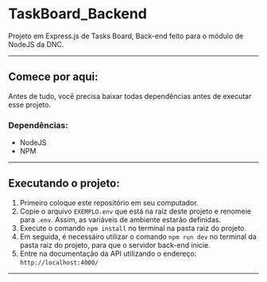 # TaskBoard_Backend
Projeto em Express.js de Tasks Board, Back-end feito para o módulo de NodeJS da DNC.

-------------------------------------------------------------------------------------------------------------------------------------------------

## Comece por aqui:
Antes de tudo, você precisa baixar todas dependências antes de executar esse projeto.

### Dependências:
- NodeJS
- NPM

-------------------------------------------------------------------------------------------------------------------------------------------------

## Executando o projeto:
1) Primeiro coloque este repositório em seu computador.
2) Copie o arquivo `EXEMPLO.env` que está na raiz deste projeto e renomeie para `.env`. Assim, as variáveis de ambiente estarão definidas.
3) Execute o comando ```npm install``` no terminal na pasta raiz do projeto.
4) Em seguida, é necessáiro utilizar o comando ```npm run dev``` no terminal da pasta raiz do projeto, para que o servidor back-end inicie.
5) Entre na documentação da API utilizando o endereço: ```http://localhost:4000/```

-------------------------------------------------------------------------------------------------------------------------------------------------

